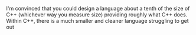 I'm convinced that you could design a language about a tenth of the size of C++ (whichever way you measure size) providing roughly what C++ does.
Within C++, there is a much smaller and cleaner language struggling to get out